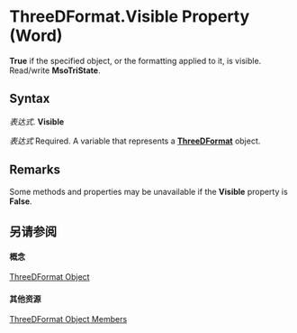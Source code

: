 
# ThreeDFormat.Visible Property (Word)

 **True** if the specified object, or the formatting applied to it, is visible. Read/write **MsoTriState**.


## Syntax

 _表达式_. **Visible**

 _表达式_ Required. A variable that represents a **[ThreeDFormat](d397e780-a53d-0cc3-7a02-b40397253e91.md)** object.


## Remarks

Some methods and properties may be unavailable if the  **Visible** property is **False**.


## 另请参阅


#### 概念


[ThreeDFormat Object](d397e780-a53d-0cc3-7a02-b40397253e91.md)
#### 其他资源


[ThreeDFormat Object Members](http://msdn.microsoft.com/library/e34f22f6-7bbb-7997-d21d-9fa3da7e404b%28Office.15%29.aspx)